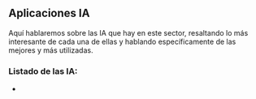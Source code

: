 ## Aplicaciones IA
Aquí hablaremos sobre las IA que hay en este sector, resaltando lo más interesante de cada una de ellas y hablando específicamente de las mejores y más utilizadas.

### Listado de las IA:
- 
